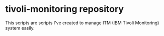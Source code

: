 # tivoli-monitoring repository

This scripts are scripts I've created to manage ITM (IBM Tivoli Monitoring) system easily.

